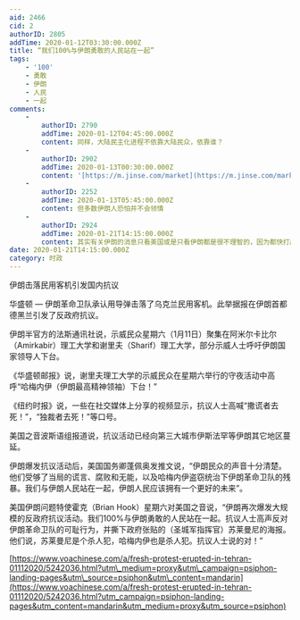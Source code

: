 ```yaml
---
aid: 2466
cid: 2
authorID: 2805
addTime: 2020-01-12T03:30:00.000Z
title: “我们100%与伊朗勇敢的人民站在一起”
tags:
    - '100'
    - 勇敢
    - 伊朗
    - 人民
    - 一起
comments:
    -
        authorID: 2790
        addTime: 2020-01-12T04:45:00.000Z
        content: 同样，大陆民主化进程不依靠大陆民众，依靠谁？
    -
        authorID: 2902
        addTime: 2020-01-13T00:30:00.000Z
        content: '[https://m.jinse.com/market](https://m.jinse.com/market)'
    -
        authorID: 2252
        addTime: 2020-01-13T05:45:00.000Z
        content: 但多数伊朗人恐怕并不会领情
    -
        authorID: 2924
        addTime: 2020-01-21T14:15:00.000Z
        content: 其实有关伊朗的消息只看美国或是只看伊朗都是很不理智的，因为都快打起来了，怎么可能真实的去报道呢？
date: 2020-01-21T14:15:00.000Z
category: 时政
---
```


伊朗击落民用客机引发国内抗议

华盛顿 — 伊朗革命卫队承认用导弹击落了乌克兰民用客机。此举据报在伊朗首都德黑兰引发了反政府抗议。

伊朗半官方的法斯通讯社说，示威民众星期六（1月11日）聚集在阿米尔卡比尔（Amirkabir）理工大学和谢里夫（Sharif）理工大学，部分示威人士呼吁伊朗国家领导人下台。

《华盛顿邮报》说，谢里夫理工大学的示威民众在星期六举行的守夜活动中高呼“哈梅内伊（伊朗最高精神领袖）下台！”

《纽约时报》说，一些在社交媒体上分享的视频显示，抗议人士高喊“撒谎者去死！”，“独裁者去死！”等口号。

美国之音波斯语组报道说，抗议活动已经向第三大城市伊斯法罕等伊朗其它地区蔓延。

伊朗爆发抗议活动后，美国国务卿蓬佩奥发推文说，“伊朗民众的声音十分清楚。他们受够了当局的谎言、腐败和无能，以及哈梅内伊盗窃统治下伊朗革命卫队的残暴。我们与伊朗人民站在一起，伊朗人民应该拥有一个更好的未来”。

美国伊朗问题特使霍克（Brian Hook）星期六对美国之音说，“伊朗再次爆发大规模的反政府抗议活动。我们100%与伊朗勇敢的人民站在一起。抗议人士高声反对伊朗革命卫队的可耻行为，并撕下政府张贴的（圣城军指挥官）苏莱曼尼的海报。他们说，苏莱曼尼是个杀人犯，哈梅内伊也是杀人犯。抗议人士说的对！”

[https://www.voachinese.com/a/fresh-protest-erupted-in-tehran-01112020/5242036.html?utm\_medium=proxy&utm\_campaign=psiphon-landing-pages&utm\_source=psiphon&utm\_content=mandarin](https://www.voachinese.com/a/fresh-protest-erupted-in-tehran-01112020/5242036.html?utm_campaign=psiphon-landing-pages&utm_content=mandarin&utm_medium=proxy&utm_source=psiphon)
